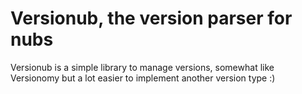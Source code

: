 Versionub, the version parser for nubs
======================================

Versionub is a simple library to manage versions, somewhat like Versionomy but a lot easier to implement
another version type :)
